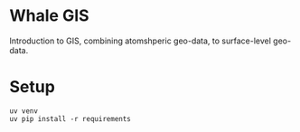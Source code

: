 # Whale GIS

Introduction to GIS, combining atomshperic geo-data, to surface-level geo-data. 



# Setup

```
uv venv
uv pip install -r requirements

```
